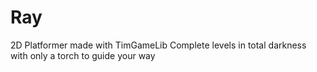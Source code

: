 # Ray
2D Platformer made with TimGameLib
Complete levels in total darkness with only a torch to guide your way
